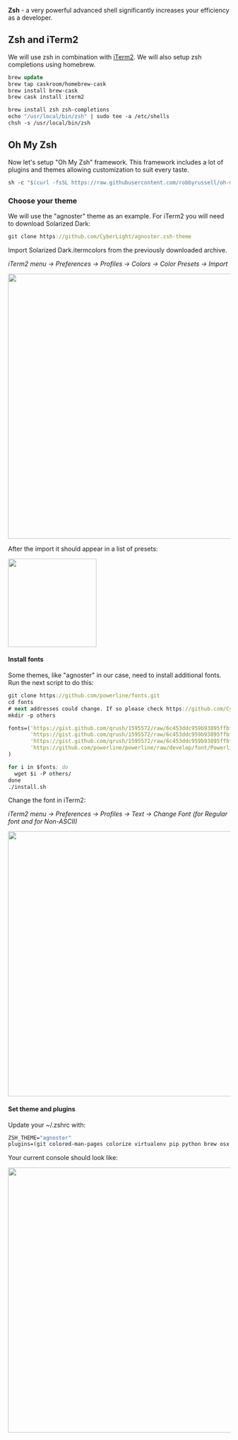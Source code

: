 <!---
title:  "Zsh: in the pursuit of efficiency"
description: Zsh as part of development kit
layout: blog_post 
categories: zsh
-->

__Zsh__ - a very powerful advanced shell significantly increases your efficiency as a developer.

## Zsh and iTerm2

We will use zsh in combination with [iTerm2](http://iterm2.com/features.html). We will also setup zsh completions using homebrew.

```clojure
brew update
brew tap caskroom/homebrew-cask
brew install brew-cask
brew cask install iterm2

brew install zsh zsh-completions
echo "/usr/local/bin/zsh" | sudo tee -a /etc/shells
chsh -s /usr/local/bin/zsh
```


## Oh My Zsh

Now let's setup "Oh My Zsh" framework. This framework includes a lot of plugins and themes allowing customization to suit every taste. 

```clojure
sh -c "$(curl -fsSL https://raw.githubusercontent.com/robbyrussell/oh-my-zsh/master/tools/install.sh)"
```


### Choose your theme

We will use the "agnoster" theme as an example. For iTerm2 you will need to download Solarized Dark:

```clojure
git clone https://github.com/CyberLight/agnoster.zsh-theme
```

Import Solarized Dark.itermcolors from the previously downloaded archive.

*iTerm2 menu -> Preferences -> Profiles -> Colors -> Color Presets -> Import*

<img src="https://s3.amazonaws.com/blog-images.epxlabs.com/7/iterm_profiles_colors.png" width="600">

After the import it should appear in a list of presets:

<img src="https://s3.amazonaws.com/blog-images.epxlabs.com/7/iterm_profiles_colors_presets.png" width="200">


#### Install fonts

Some themes, like "agnoster" in our case, need to install additional fonts. Run the next script to do this:

```clojure
git clone https://github.com/powerline/fonts.git
cd fonts
# next addresses could change. If so please check https://github.com/CyberLight/agnoster.zsh-theme
mkdir -p others

fonts=('https://gist.github.com/qrush/1595572/raw/6c453ddc959b93895ffbf4fd904e2ba60256c904/Inconsolata-dz-Powerline.otf' \
       'https://gist.github.com/qrush/1595572/raw/6c453ddc959b93895ffbf4fd904e2ba60256c904/Menlo-Powerline.otf' \
       'https://gist.github.com/qrush/1595572/raw/6c453ddc959b93895ffbf4fd904e2ba60256c904/mensch-Powerline.otf' \
       'https://github.com/powerline/powerline/raw/develop/font/PowerlineSymbols.otf' \
)

for i in $fonts; do
  wget $i -P others/
done
./install.sh
```

Change the font in iTerm2:

*iTerm2 menu -> Preferences -> Profiles -> Text -> Change Font (for Regular font and for Non-ASCII)*

<img src="https://s3.amazonaws.com/blog-images.epxlabs.com/7/iterm_profiles_text.png" width="600">


#### Set theme and plugins

Update your ~/.zshrc with:

```clojure
ZSH_THEME="agnoster"
plugins=(git colored-man-pages colorize virtualenv pip python brew osx zsh-syntax-highlighting)
```

Your current console should look like:

<img src="https://s3.amazonaws.com/blog-images.epxlabs.com/7/iterm_zsh_agnoster.png" width="600">
